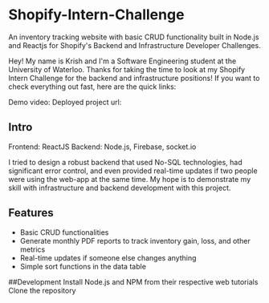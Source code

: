 # Shopify-Intern-Challenge
An inventory tracking website with basic CRUD functionality built in Node.js and Reactjs for Shopify's Backend and Infrastructure Developer Challenges.

Hey! My name is Krish and I'm a Software Engineering student at the University of Waterloo. Thanks for taking the time to look at my Shopify Intern Challenge for the backend and infrastructure positions! If you want to check everything out fast, here are the quick links:

Demo video:
Deployed project url:

## Intro
Frontend: ReactJS
Backend: Node.js, Firebase, socket.io

I tried to design a robust backend that used No-SQL technologies, had significant error control, and even provided real-time updates if two people were using the web-app at the same time. My hope is to demonstrate my skill with infrastructure and backend development with this project.

## Features
- Basic CRUD functionalities
- Generate monthly PDF reports to track inventory gain, loss, and other metrics
- Real-time updates if someone else changes anything
- Simple sort functions in the data table

##Development
Install Node.js and NPM from their respective web tutorials
Clone the repository
